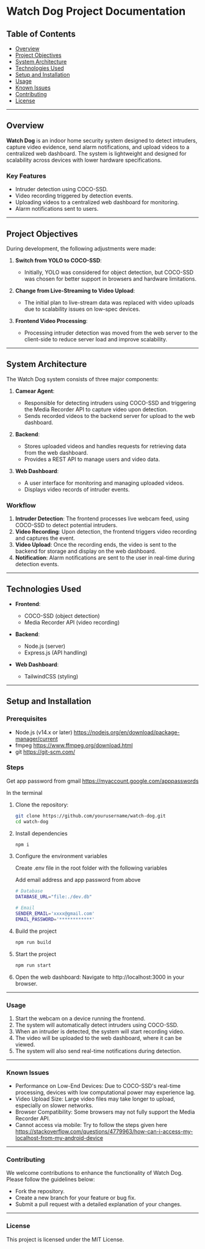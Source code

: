 # Watch Dog Project Documentation

## Table of Contents

- [Overview](#overview)
- [Project Objectives](#project-objectives)
- [System Architecture](#system-architecture)
- [Technologies Used](#technologies-used)
- [Setup and Installation](#setup-and-installation)
- [Usage](#usage)
- [Known Issues](#known-issues)
- [Contributing](#contributing)
- [License](#license)

---

## Overview

**Watch Dog** is an indoor home security system designed to detect intruders, capture video evidence, send alarm notifications, and upload videos to a centralized web dashboard. The system is lightweight and designed for scalability across devices with lower hardware specifications.

### Key Features

- Intruder detection using COCO-SSD.
- Video recording triggered by detection events.
- Uploading videos to a centralized web dashboard for monitoring.
- Alarm notifications sent to users.

---

## Project Objectives

During development, the following adjustments were made:

1. **Switch from YOLO to COCO-SSD**:
   - Initially, YOLO was considered for object detection, but COCO-SSD was chosen for better support in browsers and hardware limitations.
2. **Change from Live-Streaming to Video Upload**:

   - The initial plan to live-stream data was replaced with video uploads due to scalability issues on low-spec devices.

3. **Frontend Video Processing**:
   - Processing intruder detection was moved from the web server to the client-side to reduce server load and improve scalability.

---

## System Architecture

The Watch Dog system consists of three major components:

1. **Camear Agent**:

   - Responsible for detecting intruders using COCO-SSD and triggering the Media Recorder API to capture video upon detection.
   - Sends recorded videos to the backend server for upload to the web dashboard.

2. **Backend**:

   - Stores uploaded videos and handles requests for retrieving data from the web dashboard.
   - Provides a REST API to manage users and video data.

3. **Web Dashboard**:
   - A user interface for monitoring and managing uploaded videos.
   - Displays video records of intruder events.

### Workflow

1. **Intruder Detection**: The frontend processes live webcam feed, using COCO-SSD to detect potential intruders.
2. **Video Recording**: Upon detection, the frontend triggers video recording and captures the event.
3. **Video Upload**: Once the recording ends, the video is sent to the backend for storage and display on the web dashboard.
4. **Notification**: Alarm notifications are sent to the user in real-time during detection events.

---

## Technologies Used

- **Frontend**:
  - COCO-SSD (object detection)
  - Media Recorder API (video recording)
- **Backend**:

  - Node.js (server)
  - Express.js (API handling)

- **Web Dashboard**:
  - TailwindCSS (styling)

---

## Setup and Installation

### Prerequisites

- Node.js (v14.x or later) https://nodejs.org/en/download/package-manager/current
- fmpeg https://www.ffmpeg.org/download.html
- git https://git-scm.com/

### Steps

Get app password from gmail https://myaccount.google.com/apppasswords

In the terminal

1. Clone the repository:

   ```bash
   git clone https://github.com/yourusername/watch-dog.git
   cd watch-dog
   ```

2. Install dependencies

   ```bash
   npm i
   ```

3. Configure the environment variables

   Create .env file in the root folder with the following variables

   Add email address and app password from above

   ```bash
   # Database
   DATABASE_URL="file:./dev.db"

   # Email
   SENDER_EMAIL='xxxx@gmail.com'
   EMAIL_PASSWORD='************'
   ```

4. Build the project

   ```bash
   npm run build
   ```

5. Start the project

   ```bash
   npm run start
   ```

6. Open the web dashboard: Navigate to http://localhost:3000 in your browser.

---

### Usage

1. Start the webcam on a device running the frontend.
2. The system will automatically detect intruders using COCO-SSD.
3. When an intruder is detected, the system will start recording video.
4. The video will be uploaded to the web dashboard, where it can be viewed.
5. The system will also send real-time notifications during detection.

---

### Known Issues

- Performance on Low-End Devices: Due to COCO-SSD's real-time processing, devices with low computational power may experience lag.
- Video Upload Size: Large video files may take longer to upload, especially on slower networks.
- Browser Compatibility: Some browsers may not fully support the Media Recorder API.
- Cannot access via mobile: Try to follow the steps given here https://stackoverflow.com/questions/4779963/how-can-i-access-my-localhost-from-my-android-device

---

### Contributing

We welcome contributions to enhance the functionality of Watch Dog. Please follow the guidelines below:

- Fork the repository.
- Create a new branch for your feature or bug fix.
- Submit a pull request with a detailed explanation of your changes.

---

### License

This project is licensed under the MIT License.
